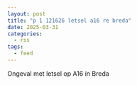 ```yaml
---
layout: post
title: "p 1 121626 letsel a16 re breda"
date: 2025-03-31
categories: 
  - rss
tags: 
  - feed
---
```


Ongeval met letsel op A16 in Breda
